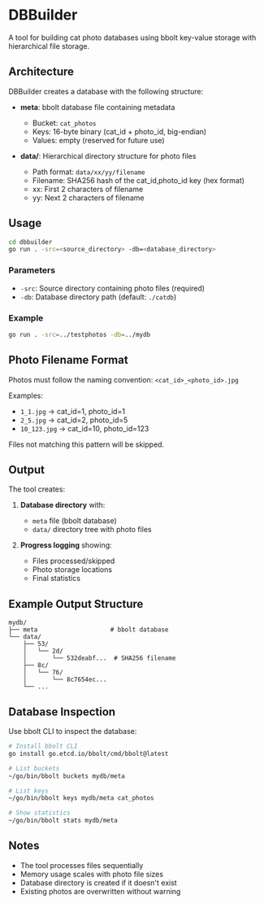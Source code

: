 # DBBuilder

A tool for building cat photo databases using bbolt key-value storage with hierarchical file storage.

## Architecture

DBBuilder creates a database with the following structure:

- **meta**: bbolt database file containing metadata
  - Bucket: `cat_photos`
  - Keys: 16-byte binary (cat_id + photo_id, big-endian)
  - Values: empty (reserved for future use)

- **data/**: Hierarchical directory structure for photo files
  - Path format: `data/xx/yy/filename`
  - Filename: SHA256 hash of the cat_id,photo_id key (hex format)
  - xx: First 2 characters of filename
  - yy: Next 2 characters of filename

## Usage

```bash
cd dbbuilder
go run . -src=<source_directory> -db=<database_directory>
```

### Parameters

- `-src`: Source directory containing photo files (required)
- `-db`: Database directory path (default: `./catdb`)

### Example

```bash
go run . -src=../testphotos -db=../mydb
```

## Photo Filename Format

Photos must follow the naming convention: `<cat_id>_<photo_id>.jpg`

Examples:
- `1_1.jpg` → cat_id=1, photo_id=1
- `2_5.jpg` → cat_id=2, photo_id=5
- `10_123.jpg` → cat_id=10, photo_id=123

Files not matching this pattern will be skipped.

## Output

The tool creates:

1. **Database directory** with:
   - `meta` file (bbolt database)
   - `data/` directory tree with photo files

2. **Progress logging** showing:
   - Files processed/skipped
   - Photo storage locations
   - Final statistics

## Example Output Structure

```
mydb/
├── meta                    # bbolt database
└── data/
    ├── 53/
    │   └── 2d/
    │       └── 532deabf...  # SHA256 filename
    ├── 8c/
    │   └── 76/
    │       └── 8c7654ec...
    └── ...
```

## Database Inspection

Use bbolt CLI to inspect the database:

```bash
# Install bbolt CLI
go install go.etcd.io/bbolt/cmd/bbolt@latest

# List buckets
~/go/bin/bbolt buckets mydb/meta

# List keys
~/go/bin/bbolt keys mydb/meta cat_photos

# Show statistics
~/go/bin/bbolt stats mydb/meta
```

## Notes

- The tool processes files sequentially
- Memory usage scales with photo file sizes
- Database directory is created if it doesn't exist
- Existing photos are overwritten without warning